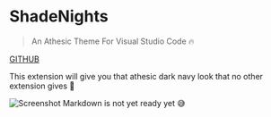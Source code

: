 <!-- README.md -->
# ShadeNights 
> An Athesic Theme For Visual Studio Code 🔥

[GITHUB](https://github.com/itsmeadarsh2008/shadenights)

This extension will give you that athesic dark navy look that no other extension gives 🤫

![Screenshot](https://i.ibb.co/cCt2FfJ/screenshot.png)
Markdown is not yet ready yet 😅